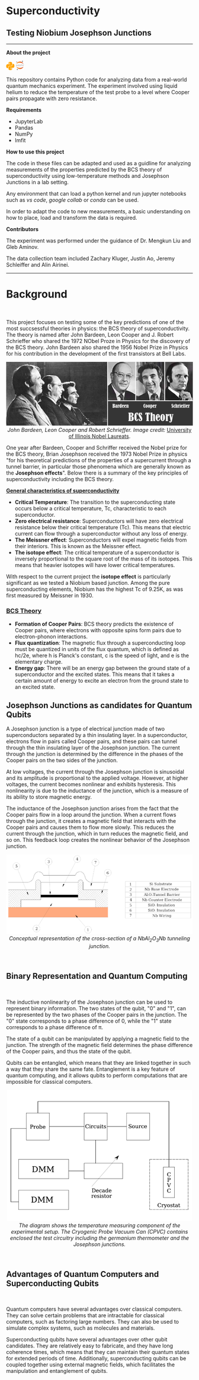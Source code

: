 # Superconductivity

## Testing Niobium Josephson Junctions

---

**About the project**

![](/img/python_icon.png) ![](/img/jupyter_icon.png)

This repository contains Python code for analyzing data from a real-world quantum mechanics experiment. The experiment involved using liquid helium to reduce the temperature of the test probe to a level where Cooper pairs propagate with zero resistance. 

**Requirements**
* JupyterLab
* Pandas
* NumPy
* lmfit

**How to use this project**

The code in these files can be adapted and used as a guidline for analyzing measurements of the properties predicted by the BCS theory of superconductivity using low-temperature methods and Josephson Junctions in a lab setting. 

Any environment that can load a python kernel and run jupyter notebooks such as *vs code*, *google collab* or *conda* can be used.

In order to adapt the code to new measurements, a basic understanding on how to place, load and transform the data is required. 

**Contributors**

The experiment was performed under the guidance of Dr. Mengkun Liu and Gleb Aminov.

The data collection team included Zachary Kluger, Justin Ao, Jeremy Schleiffer and Alin Airinei. 

---

# Background
<br/>     

This project focuses on testing some of the key predictions of one of the most succsessful  theories in physics: the BCS theory of superconductivity. The theory is named after John Bardeen, Leon Cooper and J. Robert Schrieffer who shared the 1972 NObel Proze in Physics for the discovery of the BCS theory. John Bardeen also shared the 1956 Nobel Prize in Physics for his contribution in the development of the first transistors at Bell Labs.   

<p align="center" width="100%">
  <img src="/img/BCS.png" alt=""><br/>
  <em>John Bardeen, Leon Cooper and Robert Schrieffer. Image credit:</em> <a href='https://physics.illinois.edu/people/nobel-laureates'>University of Illinois Nobel Laureats</a>.
</p>


One year after Bardeen, Cooper and Schriffer received the Nobel prize for the BCS theory, Brian Josephson received the 1973 Nobel Prize in physics "for his theoretical predictions of the properties of a supercurrent through a tunnel barrier, in particular those phenomena which are generally known as the **Josephson effects**". Below there is a summary of the key principles of superconductivity including the BCS theory. 

**<ins>General characteristics of superconductivity</ins>**
* **Critical Temperature**: The transition to the superconducting state occurs below a critical temperature, Tc, characteristic to each superconductor.
* **Zero electrical resistance**: Superconductors will have zero electrical resistance below their critical temperature (Tc). This means that electric current can flow through a superconductor without any loss of energy.
* **The Meissner effect**: Superconductors will expel magnetic fields from their interiors. This is known as the Meissner effect.
* **The isotope effect**: The critical temperature of a superconductor is inversely proportional to the square root of the mass of its isotopes. This means that heavier isotopes will have lower critical temperatures. 

With respect to the current project the **isotope effect** is particularly significant as we tested a Niobium based junction. Among the pure superconducting elements, Niobium has the highest Tc of 9.25K, as was first measured by Meissner in 1930.

### <ins>BCS Theory</ins>

* **Formation of Cooper Pairs**: BCS theory predicts the existence of Cooper pairs, where electrons with opposite spins form pairs due to electron-phonon interactions.
* **Flux quantization**: The magnetic flux through a superconducting loop must be quantized in units of the flux quantum, which is defined as hc/2e, where h is Planck's constant, c is the speed of light, and e is the elementary charge.
* **Energy gap**: There will be an energy gap between the ground state of a superconductor and the excited states. This means that it takes a certain amount of energy to excite an electron from the ground state to an excited state.


## Josephson Junctions as candidates for Quantum Qubits 

A Josephson junction is a type of electrical junction made of two superconductors separated by a thin insulating layer. In a superconductor, electrons flow in pairs called Cooper pairs, and these pairs can tunnel through the thin insulating layer of the Josephson junction. The current through the junction is determined by the difference in the phases of the Cooper pairs on the two sides of the junction.

At low voltages, the current through the Josephson junction is sinusoidal and its amplitude is proportional to the applied voltage. However, at higher voltages, the current becomes nonlinear and exhibits hysteresis. This nonlinearity is due to the inductance of the junction, which is a measure of its ability to store magnetic energy.

The inductance of the Josephson junction arises from the fact that the Cooper pairs flow in a loop around the junction. When a current flows through the junction, it creates a magnetic field that interacts with the Cooper pairs and causes them to flow more slowly. This reduces the current through the junction, which in turn reduces the magnetic field, and so on. This feedback loop creates the nonlinear behavior of the Josephson junction.  


<p align="center" width="100%">
  <img src="/img/junction.png" alt=""><br/>
  <em>Conceptual representation of the cross-section of a NbAl<sub>2</sub>O<sub>3</sub>Nb tunneling junction.</em> 
</p>
<br/>  

## Binary Representation and Quantum Computing 

<br/>
 
The inductive nonlinearity of the Josephson junction can be used to represent binary information. The two states of the qubit, "0" and "1", can be represented by the two phases of the Cooper pairs in the junction. The "0" state corresponds to a phase difference of 0, while the "1" state corresponds to a phase difference of π.

The state of a qubit can be manipulated by applying a magnetic field to the junction. The strength of the magnetic field determines the phase difference of the Cooper pairs, and thus the state of the qubit.

Qubits can be entangled, which means that they are linked together in such a way that they share the same fate. Entanglement is a key feature of quantum computing, and it allows qubits to perform computations that are impossible for classical computers.


<p align="center" width="100%">
  <img src="/img/temp_circ.png" alt=""><br/>
  <em>The diagram shows the temperature measuring component of the experimental setup. The Cryogenic Probe Vacuum Can (CPVC) contains enclosed the test circuitry including the germanium thermometer and the Josephson junctions. </em> 
</p>
<br/>       

## Advantages of Quantum Computers and Superconducting Qubits

<br/>

Quantum computers have several advantages over classical computers. They can solve certain problems that are intractable for classical computers, such as factoring large numbers. They can also be used to simulate complex systems, such as molecules and materials.

Superconducting qubits have several advantages over other qubit candidates. They are relatively easy to fabricate, and they have long coherence times, which means that they can maintain their quantum states for extended periods of time. Additionally, superconducting qubits can be coupled together using external magnetic fields, which facilitates the manipulation and entanglement of qubits.

<br/><br/><br/>



